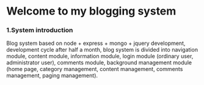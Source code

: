 # Welcome to my blogging system
### 1.System introduction
Blog system based on node + express + mongo + jquery development, development cycle after half a month, blog system is divided into navigation module, content module, information module, login module (ordinary user, administrator user), comments module, background management module (home page, category management, content management, comments management, paging management).

